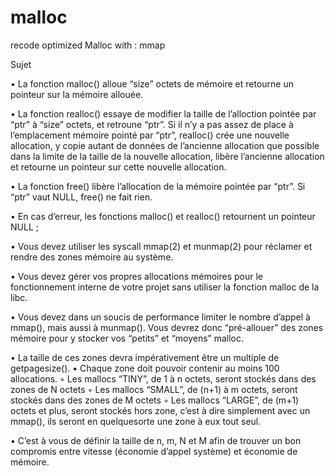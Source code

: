 # malloc
recode optimized Malloc with : mmap


Sujet



• La fonction malloc() alloue “size” octets de mémoire et retourne un pointeur sur
la mémoire allouée.

• La fonction realloc() essaye de modifier la taille de l’alloction pointée par “ptr”
à “size” octets, et retroune “ptr”. Si il n’y a pas assez de place à l’emplacement
mémoire pointé par “ptr”, realloc() crée une nouvelle allocation, y copie autant
de données de l’ancienne allocation que possible dans la limite de la taille de la
nouvelle allocation, libère l’ancienne allocation et retourne un pointeur sur cette
nouvelle allocation.

• La fonction free() libère l’allocation de la mémoire pointée par “ptr”. Si “ptr” vaut
NULL, free() ne fait rien.

• En cas d’erreur, les fonctions malloc() et realloc() retournent un pointeur NULL ;

• Vous devez utiliser les syscall mmap(2) et munmap(2) pour réclamer et rendre des
zones mémoire au système.

• Vous devez gérer vos propres allocations mémoires pour le fonctionnement interne
de votre projet sans utiliser la fonction malloc de la libc.

• Vous devez dans un soucis de performance limiter le nombre d’appel à mmap(),
mais aussi à munmap(). Vous devrez donc “pré-allouer” des zones mémoire pour
y stocker vos “petits” et “moyens” malloc.

• La taille de ces zones devra impérativement être un multiple de getpagesize().
• Chaque zone doit pouvoir contenir au moins 100 allocations.
◦ Les mallocs “TINY”, de 1 à n octets, seront stockés dans des zones de N octets
◦ Les mallocs “SMALL”, de (n+1) à m octets, seront stockés dans des zones de
M octets
◦ Les mallocs “LARGE”, de (m+1) octets et plus, seront stockés hors zone, c’est
à dire simplement avec un mmap(), ils seront en quelquesorte une zone à eux
tout seul.

• C’est à vous de définir la taille de n, m, N et M afin de trouver un bon compromis
entre vitesse (économie d’appel système) et économie de mémoire.
